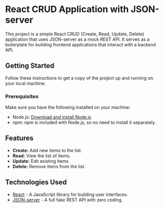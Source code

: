# React CRUD Application with JSON-server

This project is a simple React CRUD (Create, Read, Update, Delete) application that uses JSON-server as a mock REST API. It serves as a boilerplate for building frontend applications that interact with a backend API.

## Getting Started

Follow these instructions to get a copy of the project up and running on your local machine.

### Prerequisites

Make sure you have the following installed on your machine:

- Node.js: [Download and install Node.js](https://nodejs.org/)
- npm: npm is included with Node.js, so no need to install it separately.


## Features

- **Create:** Add new items to the list.
- **Read:** View the list of items.
- **Update:** Edit existing items.
- **Delete:** Remove items from the list.

## Technologies Used

- [React](https://reactjs.org/) - A JavaScript library for building user interfaces.
- [JSON-server](https://github.com/typicode/json-server) - A full fake REST API with zero coding.


